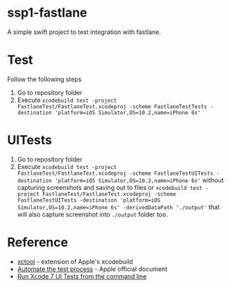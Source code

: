 # ssp1-fastlane

A simple swift project to test integration with fastlane.

# Test

Follow the following steps

1. Go to repository folder
2. Execute `xcodebuild test -project FastlaneTest/FastlaneTest.xcodeproj -scheme FastlaneTestTests -destination 'platform=iOS Simulator,OS=10.2,name=iPhone 6s'`

# UITests

1. Go to repository folder
2. Execute `xcodebuild test -project FastlaneTest/FastlaneTest.xcodeproj -scheme FastlaneTestUITests -destination 'platform=iOS Simulator,OS=10.2,name=iPhone 6s'` without capturing screenshots and saving out to files or `xcodebuild test -project FastlaneTest/FastlaneTest.xcodeproj -scheme FastlaneTestUITests -destination 'platform=iOS Simulator,OS=10.2,name=iPhone 6s' -derivedDataPath './output'` that will also capture screenshot into `./output` folder too.

# Reference

* [xctool](https://github.com/facebook/xctool) - extension of Apple's xcodebuild
* [Automate the test process](https://developer.apple.com/library/content/documentation/DeveloperTools/Conceptual/testing_with_xcode/chapters/08-automation.html) - Apple official document
* [Run Xcode 7 UI Tests from the command line](https://krausefx.com/blog/run-xcode-7-ui-tests-from-the-command-line)
